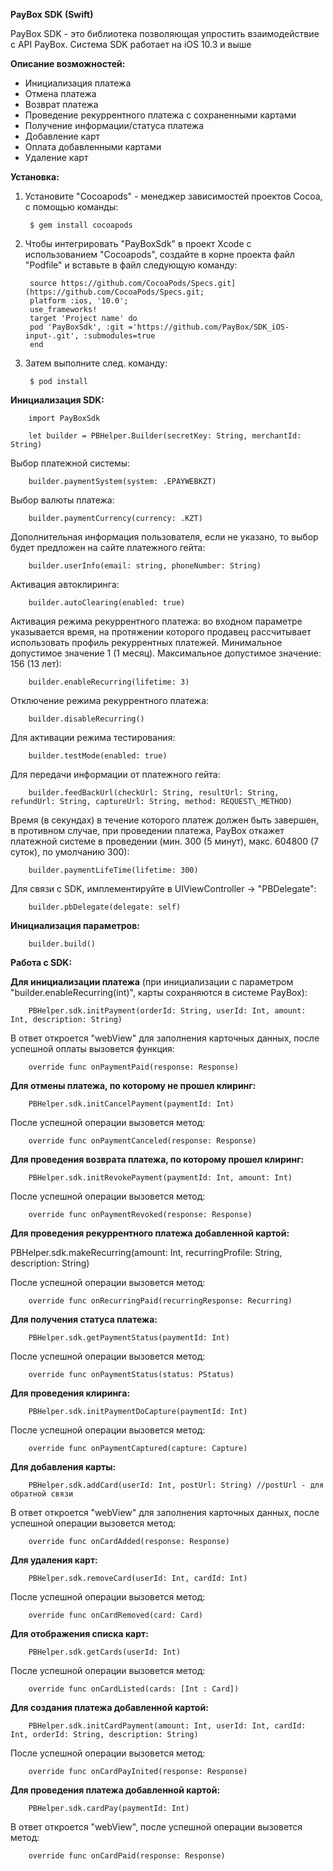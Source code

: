 **PayBox SDK (Swift)**

PayBox SDK - это библиотека позволяющая упростить взаимодействие с API PayBox. Система SDK работает на iOS 10.3 и выше

**Описание возможностей:**

- Инициализация платежа
- Отмена платежа
- Возврат платежа
- Проведение рекуррентного платежа с сохраненными картами
- Получение информации/статуса платежа
- Добавление карт
- Оплата добавленными картами
- Удаление карт

**Установка:**

1. Установите &quot;Cocoapods&quot; - менеджер зависимостей проектов Cocoa, с помощью команды:

        $ gem install cocoapods

1. Чтобы интегрировать &quot;PayBoxSdk&quot; в проект Xcode с использованием &quot;Cocoapods&quot;, создайте в корне проекта файл &quot;Podfile&quot; и вставьте в файл следующую команду:

        source https://github.com/CocoaPods/Specs.git](https://github.com/CocoaPods/Specs.git; 
        platform :ios, '10.0';
        use_frameworks!
        target 'Project name' do
        pod 'PayBoxSdk', :git ='https://github.com/PayBox/SDK_iOS-input-.git', :submodules=true
        end
1. Затем выполните след. команду:
        
        $ pod install

**Инициализация SDK:**

        import PayBoxSdk

        let builder = PBHelper.Builder(secretKey: String, merchantId: String)

Выбор платежной системы:

        builder.paymentSystem(system: .EPAYWEBKZT)

Выбор валюты платежа:

        builder.paymentCurrency(currency: .KZT)

Дополнительная информация пользователя, если не указано, то выбор будет предложен на сайте платежного гейта:

        builder.userInfo(email: string, phoneNumber: String)

Активация автоклиринга:

        builder.autoClearing(enabled: true)

Активация режима рекуррентного платежа: во входном параметре указывается время, на протяжении которого продавец рассчитывает использовать профиль рекуррентных платежей. Минимальное допустимое значение 1 (1 месяц). Максимальное допустимое значение: 156 (13 лет):

        builder.enableRecurring(lifetime: 3)

Отключение режима рекуррентного платежа:

        builder.disableRecurring()

Для активации режима тестирования:

        builder.testMode(enabled: true)

Для передачи информации от платежного гейта:

        builder.feedBackUrl(checkUrl: String, resultUrl: String, refundUrl: String, captureUrl: String, method: REQUEST\_METHOD)

Время (в секундах) в течение которого платеж должен быть завершен, в противном случае, при проведении платежа, PayBox откажет платежной системе в проведении (мин. 300 (5 минут), макс. 604800 (7 суток), по умолчанию 300):

        builder.paymentLifeTime(lifetime: 300)

Для связи с SDK,  имплементируйте в UIViewController -&gt; &quot;PBDelegate&quot;:

        builder.pbDelegate(delegate: self)

**Инициализация параметров:**

        builder.build()

**Работа с SDK:**

**Для инициализации платежа** (при инициализации с параметром &quot;builder.enableRecurring(int)&quot;, карты сохраняются в системе PayBox):

        PBHelper.sdk.initPayment(orderId: String, userId: Int, amount: Int, description: String)

В ответ откроется &quot;webView&quot; для заполнения карточных данных, после успешной оплаты вызовется функция:

        override func onPaymentPaid(response: Response)

**Для отмены платежа, по которому не прошел клиринг:**

        PBHelper.sdk.initCancelPayment(paymentId: Int)

После успешной операции вызовется метод:

        override func onPaymentCanceled(response: Response)

**Для проведения возврата платежа, по которому прошел клиринг:**

        PBHelper.sdk.initRevokePayment(paymentId: Int, amount: Int)

После успешной операции вызовется метод:

        override func onPaymentRevoked(response: Response)

**Для проведения рекуррентного платежа добавленной картой:**

PBHelper.sdk.makeRecurring(amount: Int, recurringProfile: String, description: String)

После успешной операции вызовется метод:

        override func onRecurringPaid(recurringResponse: Recurring)

**Для получения статуса платежа:**

        PBHelper.sdk.getPaymentStatus(paymentId: Int)

После успешной операции вызовется метод:

        override func onPaymentStatus(status: PStatus)

**Для проведения клиринга:**

        PBHelper.sdk.initPaymentDoCapture(paymentId: Int)

После успешной операции вызовется метод:

        override func onPaymentCaptured(capture: Capture)

**Для добавления карты:**

        PBHelper.sdk.addCard(userId: Int, postUrl: String) //postUrl - для обратной связи

В ответ откроется &quot;webView&quot; для заполнения карточных данных, после успешной операции вызовется метод:

        override func onCardAdded(response: Response)

**Для удаления карт:**

        PBHelper.sdk.removeCard(userId: Int, cardId: Int)

После успешной операции вызовется метод:

        override func onCardRemoved(card: Card)

**Для отображения списка карт:**

        PBHelper.sdk.getCards(userId: Int)

После успешной операции вызовется метод:

        override func onCardListed(cards: [Int : Card])

**Для создания платежа добавленной картой:**

        PBHelper.sdk.initCardPayment(amount: Int, userId: Int, cardId: Int, orderId: String, description: String)

После успешной операции вызовется метод:

        override func onCardPayInited(response: Response)

**Для проведения платежа добавленной картой:**

        PBHelper.sdk.cardPay(paymentId: Int)

В ответ откроется &quot;webView&quot;, после успешной операции вызовется метод:

        override func onCardPaid(response: Response)

